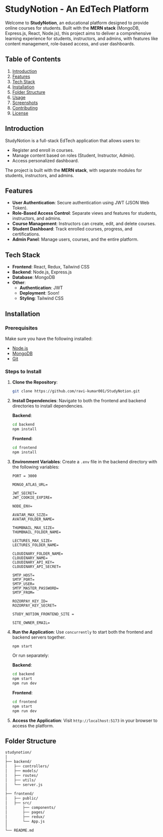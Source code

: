 # StudyNotion - An EdTech Platform

Welcome to **StudyNotion**, an educational platform designed to provide online courses for students. Built with the **MERN stack** (MongoDB, Express.js, React, Node.js), this project aims to deliver a comprehensive learning experience for students, instructors, and admins, with features like content management, role-based access, and user dashboards.

## Table of Contents

1. [Introduction](#introduction)
2. [Features](#features)
3. [Tech Stack](#tech-stack)
4. [Installation](#installation)
5. [Folder Structure](#folder-structure)
6. [Usage](#usage)
7. [Screenshots](#screenshots)
8. [Contributing](#contributing)
9. [License](#license)

## Introduction

StudyNotion is a full-stack EdTech application that allows users to:
- Register and enroll in courses.
- Manage content based on roles (Student, Instructor, Admin).
- Access personalized dashboard.

The project is built with the **MERN stack**, with separate modules for students, instructors, and admins.

## Features

- **User Authentication**: Secure authentication using JWT (JSON Web Token).
- **Role-Based Access Control**: Separate views and features for students, instructors, and admins.
- **Course Management**: Instructors can create, edit, and delete courses.
- **Student Dashboard**: Track enrolled courses, progress, and certifications.
- **Admin Panel**: Manage users, courses, and the entire platform.

## Tech Stack

- **Frontend**: React, Redux, Tailwind CSS
- **Backend**: Node.js, Express.js
- **Database**: MongoDB
- **Other**:
  - **Authentication**: JWT
  - **Deployment**: Soon!
  - **Styling**: Tailwind CSS

## Installation

### Prerequisites

Make sure you have the following installed:
- [Node.js](https://nodejs.org/)
- [MongoDB](https://www.mongodb.com/)
- [Git](https://git-scm.com/)

### Steps to Install

1. **Clone the Repository**:
    ```sh
    git clone https://github.com/ravi-kumar001/StudyNotion.git
    ```

2. **Install Dependencies**:
    Navigate to both the frontend and backend directories to install dependencies.

    **Backend**:
    ```sh
    cd backend
    npm install
    ```

    **Frontend**:
    ```sh
    cd frontend
    npm install
    ```

3. **Environment Variables**:
    Create a `.env` file in the backend directory with the following variables:

    ```env
    PORT = 3000

    MONGO_ATLAS_URL=

    JWT_SECRET=
    JWT_COOKIE_EXPIRE=

    NODE_ENV=

    AVATAR_MAX_SIZE=
    AVATAR_FOLDER_NAME=

    THUMBNAIL_MAX_SIZE=
    THUMBNAIL_FOLDER_NAME=

    LECTURES_MAX_SIZE=
    LECTURES_FOLDER_NAME=

    CLOUDINARY_FOLDER_NAME=
    CLOUDINARY_NAME=
    CLOUDINARY_API_KEY=
    CLOUDINARY_API_SECRET=

    SMTP_HOST=
    SMTP_PORT=
    SMTP_USER=
    SMTP_MASTER_PASSWORD=
    SMTP_FROM=

    ROZORPAY_KEY_ID=
    ROZORPAY_KEY_SECRET=

    STUDY_NOTION_FRONTEND_SITE =

    SITE_OWNER_EMAIL=
    ```

4. **Run the Application**:
    Use `concurrently` to start both the frontend and backend servers together.

    ```sh
    npm start
    ```

    Or run separately:

    **Backend**:
    ```sh
    cd backend
    npm start
    npm run dev
    ```

    **Frontend**:
    ```sh
    cd frontend
    npm start
    npm run dev
    ```

5. **Access the Application**:
    Visit `http://localhost:5173` in your browser to access the platform.

## Folder Structure

```sh
studynotion/
│
├── backend/
│   ├── controllers/
│   ├── models/
│   ├── routes/
│   ├── utils/
│   └── server.js
│
├── frontend/
│   ├── public/
│   ├── src/
│       ├── components/
│       ├── pages/
│       ├── redux/
│       └── App.js
│
└── README.md
